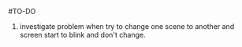 #TO-DO

1. investigate problem when try to change one scene to another and screen start to blink and don't change.